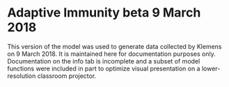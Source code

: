 # Adaptive Immunity beta 9 March 2018

This version of the model was used to generate data collected by Klemens on 9 March 2018. It is maintained here for documentation purposes only. Documentation on the info tab is incomplete and a subset of model functions were included in part to optimize visual presentation on a lower-resolution classroom projector. 
